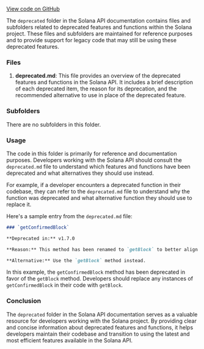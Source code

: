 [View code on GitHub](https://github.com/solana-labs/solana/tree/master/na/docs/src/api/deprecated)

The `deprecated` folder in the Solana API documentation contains files and subfolders related to deprecated features and functions within the Solana project. These files and subfolders are maintained for reference purposes and to provide support for legacy code that may still be using these deprecated features.

### Files

1. **deprecated.md**: This file provides an overview of the deprecated features and functions in the Solana API. It includes a brief description of each deprecated item, the reason for its deprecation, and the recommended alternative to use in place of the deprecated feature.

### Subfolders

There are no subfolders in this folder.

### Usage

The code in this folder is primarily for reference and documentation purposes. Developers working with the Solana API should consult the `deprecated.md` file to understand which features and functions have been deprecated and what alternatives they should use instead.

For example, if a developer encounters a deprecated function in their codebase, they can refer to the `deprecated.md` file to understand why the function was deprecated and what alternative function they should use to replace it.

Here's a sample entry from the `deprecated.md` file:

```markdown
### `getConfirmedBlock`

**Deprecated in:** v1.7.0

**Reason:** This method has been renamed to `getBlock` to better align with the naming conventions used in other methods.

**Alternative:** Use the `getBlock` method instead.
```

In this example, the `getConfirmedBlock` method has been deprecated in favor of the `getBlock` method. Developers should replace any instances of `getConfirmedBlock` in their code with `getBlock`.

### Conclusion

The `deprecated` folder in the Solana API documentation serves as a valuable resource for developers working with the Solana project. By providing clear and concise information about deprecated features and functions, it helps developers maintain their codebase and transition to using the latest and most efficient features available in the Solana API.
